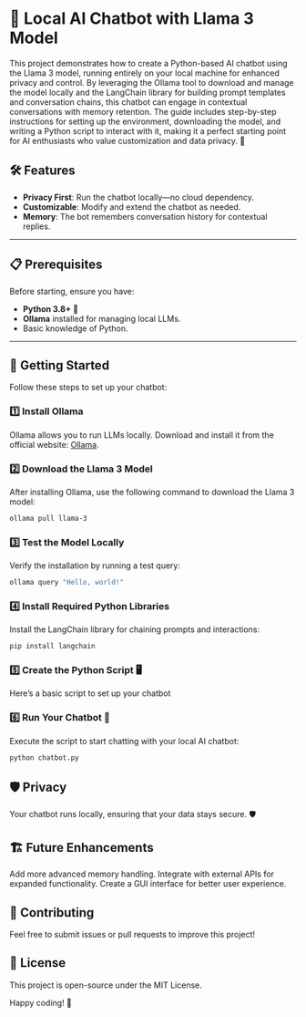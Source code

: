 # 🤖 Local AI Chatbot with Llama 3 Model  

This project demonstrates how to create a Python-based AI chatbot using the Llama 3 model, running entirely on your local machine for enhanced privacy and control. By leveraging the Ollama tool to download and manage the model locally and the LangChain library for building prompt templates and conversation chains, this chatbot can engage in contextual conversations with memory retention. The guide includes step-by-step instructions for setting up the environment, downloading the model, and writing a Python script to interact with it, making it a perfect starting point for AI enthusiasts who value customization and data privacy. 🚀 

## 🛠 Features  
- **Privacy First**: Run the chatbot locally—no cloud dependency.  
- **Customizable**: Modify and extend the chatbot as needed.  
- **Memory**: The bot remembers conversation history for contextual replies.  

---

## 📋 Prerequisites  
Before starting, ensure you have:  
- **Python 3.8+** 🐍  
- **Ollama** installed for managing local LLMs.  
- Basic knowledge of Python.  

---

## 🚀 Getting Started  

Follow these steps to set up your chatbot:  

### 1️⃣ Install Ollama  
Ollama allows you to run LLMs locally. Download and install it from the official website: [Ollama](https://ollama.ai).  

### 2️⃣ Download the Llama 3 Model  
After installing Ollama, use the following command to download the Llama 3 model:  
```bash  
ollama pull llama-3  
```

### 3️⃣ Test the Model Locally
Verify the installation by running a test query:
```bash
ollama query "Hello, world!"  
```

### 4️⃣ Install Required Python Libraries
Install the LangChain library for chaining prompts and interactions:
```bash
pip install langchain  
```

### 5️⃣ Create the Python Script 🖥️
Here’s a basic script to set up your chatbot

### 6️⃣ Run Your Chatbot 🎉
Execute the script to start chatting with your local AI chatbot:
```bash
python chatbot.py  
```
## 🛡️ Privacy
Your chatbot runs locally, ensuring that your data stays secure. 🛡️

## 🏗️ Future Enhancements
Add more advanced memory handling.
Integrate with external APIs for expanded functionality.
Create a GUI interface for better user experience.

## 🤝 Contributing
Feel free to submit issues or pull requests to improve this project!

## 📜 License
This project is open-source under the MIT License.

Happy coding! 🚀

